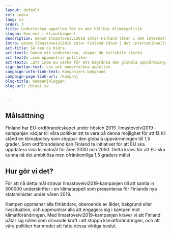 ```yaml
---
layout: default
ref: index
lang: sv
order: 3
title: Underteckna appellen för en mer hållbar klimatpolitik
slogan: Kom med i klimatkampen!
description: Genom Ilmastoveivi2019 intar Finland täten i det internationella klimatarbetet. Klimatkampen är igång, Är du redo?
intro: Genom Ilmastoveivi2019 intar Finland täten i det internationella klimatarbetet. Klimatkampen är igång, Är du redo?
act-title: Så kan du bidra
act-text1: Genom att underteckna, skapar du kollektiv styrka
act-text2: …som uppmuntrar politiker
act-text3: …att inom EU verka för att begränsa den globala uppvärmningen till 1,5 grader.
sign-button-text: Läs och underteckna appellen
campaign-info-link-text: Kampanjens bakgrund
campaign-page-link-url: /kampanj
blog-title: Kampanjbloggen 
blog-url: /blogi-sv


---
```


## Målsättning

Finland har EU-ordförandeskapet under hösten 2019. Ilmastoveivi2019 -kampanjen vädjar till våra politiker att ta vara på denna möjlighet för att få till stånd en klimatpolicy som stoppar den globala uppvärmningen till 1,5 grader.  Som ordförandeland kan Finland ta initiativet för att EU ska uppdatera sina klimatmål för åren 2030 och 2050. Detta krävs för att EU ska kunna nå det ambitiösa men ofrånkomliga 1,5 graders målet 


## Hur gör vi det?

För att nå detta mål strävar Ilmastoveivi2019-kampanjen till att samla in 500000 underskrifter i en klimatappell som presenteras för Finlands nya statsminister under våren 2019. 

Kampen uppmanar alla finländare, oberoende av ålder, bakgrund eller livssituation, och uppmuntrar alla att engagera sig i kampen mot klimatförändringen.  Med Ilmastoveivi2019-kampanjen kräver vi att Finland påtar sig rollen som drivande kraft i att stoppa klimatförändringen, och att våra politiker har modet att fatta dessa viktiga beslut. 

